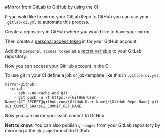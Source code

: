 #Mirror from GitLab to GitHub by using the CI

If you wold like to mirror your GitLab Repo to GitHub you can use your `.gitlab-ci.yml` to automate this process.

Create a repository in GitHub where you would like to have your mirror.

Then create a [personal access token](https://help.github.com/articles/creating-a-personal-access-token-for-the-command-line/)
in for your GitHub account.

Add this `personal access token` as a [secret variable](https://docs.gitlab.com/ee/ci/variables/) to your GitLab repository.

Now you can access your GitHub account in the CI.

To use git in your CI define a job or job-template like this in ``.gitlab-ci.yml``:
```
mirror-github:
  script:
    - apk --no-cache add git
    - git push -u -f https://{GitHub-User-Name}:$CI_SECRET@github.com/{GitHub-User-Name}/{GitHub-Repo-Name}.git $CI_COMMIT_SHA:$CI_COMMIT_REF_NAME
```

Now you can mirror your each commit to GitHub.

**Nett to know**: You can also publish `gh-pages` from your GitLab repository by mirroring a the `gh-page`-branch to GitHub.
